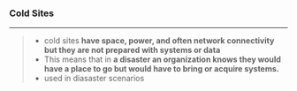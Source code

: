 ### Cold Sites 
---
> - cold sites **have space, power, and often network connectivity but they are not prepared with systems or data**
> - This means that in **a disaster an organization knows they would have a place to go but would have to bring or acquire systems.**
> - used in diasaster scenarios